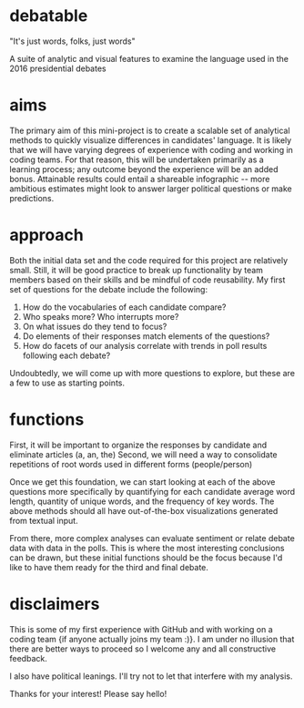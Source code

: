 # debatable
"It's just words, folks, just words"

A suite of analytic and visual features to examine the language used in the 2016 presidential debates

# aims
The primary aim of this mini-project is to create a scalable set of analytical methods to quickly visualize differences in candidates' language. It is likely that we will have varying degrees of experience with coding and working in coding teams. For that reason, this will be undertaken primarily as a learning process; any outcome beyond the experience will be an added bonus. Attainable results could entail a shareable infographic -- more ambitious estimates might look to answer larger political questions or make predictions.

# approach
Both the initial data set and the code required for this project are relatively small. Still, it will be good practice to break up functionality by team members based on their skills and be mindful of code reusability. My first set of questions for the debate include the following:

1. How do the vocabularies of each candidate compare?
2. Who speaks more? Who interrupts more?
3. On what issues do they tend to focus?
4. Do elements of their responses match elements of the questions?
5. How do facets of our analysis correlate with trends in poll results following each debate?

Undoubtedly, we will come up with more questions to explore, but these are a few to use as starting points.

# functions
First, it will be important to organize the responses by candidate and eliminate articles (a, an, the)
Second, we will need a way to consolidate repetitions of root words used in different forms (people/person)

Once we get this foundation, we can start looking at each of the above questions more specifically by quantifying for each candidate average word length, quantity of unique words, and the frequency of key words. The above methods should all have out-of-the-box visualizations generated from textual input.

From there, more complex analyses can evaluate sentiment or relate debate data with data in the polls. This is where the most interesting conclusions can be drawn, but these initial functions should be the focus because I'd like to have them ready for the third and final debate.

# disclaimers
This is some of my first experience with GitHub and with working on a coding team {if anyone actually joins my team :)}. I am under no illusion that there are better ways to proceed so I welcome any and all constructive feedback.

I also have political leanings. I'll try not to let that interfere with my analysis.

Thanks for your interest! Please say hello!
